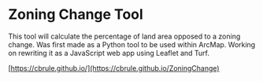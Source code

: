 # Zoning Change Tool
This tool will calculate the percentage of land area opposed to a zoning change. Was first made as a Python tool to be used within ArcMap. Working on rewriting it as a JavaScript web app using Leaflet and Turf.

[https://cbrule.github.io/](https://cbrule.github.io/ZoningChange)

